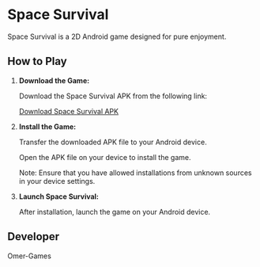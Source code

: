 # Space Survival

Space Survival is a 2D Android game designed for pure enjoyment.

## How to Play

1. **Download the Game:**

    Download the Space Survival APK from the following link:

    [Download Space Survival APK]([https://link-to-your-apk-file](https://drive.google.com/file/d/1KYKuA0ktXLsGLBRmPwrm2xTGZhoi8XNu/view?usp=sharing))

2. **Install the Game:**

    Transfer the downloaded APK file to your Android device.

    Open the APK file on your device to install the game.

    Note: Ensure that you have allowed installations from unknown sources in your device settings.

3. **Launch Space Survival:**

    After installation, launch the game on your Android device.

## Developer

Omer-Games
